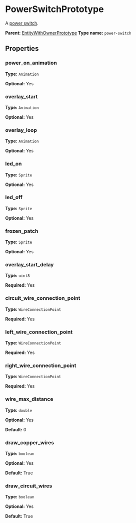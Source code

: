 # PowerSwitchPrototype

A [power switch](https://wiki.factorio.com/Power_switch).

**Parent:** [EntityWithOwnerPrototype](EntityWithOwnerPrototype.md)
**Type name:** `power-switch`

## Properties

### power_on_animation

**Type:** `Animation`

**Optional:** Yes

### overlay_start

**Type:** `Animation`

**Optional:** Yes

### overlay_loop

**Type:** `Animation`

**Optional:** Yes

### led_on

**Type:** `Sprite`

**Optional:** Yes

### led_off

**Type:** `Sprite`

**Optional:** Yes

### frozen_patch

**Type:** `Sprite`

**Optional:** Yes

### overlay_start_delay

**Type:** `uint8`

**Required:** Yes

### circuit_wire_connection_point

**Type:** `WireConnectionPoint`

**Required:** Yes

### left_wire_connection_point

**Type:** `WireConnectionPoint`

**Required:** Yes

### right_wire_connection_point

**Type:** `WireConnectionPoint`

**Required:** Yes

### wire_max_distance

**Type:** `double`

**Optional:** Yes

**Default:** 0

### draw_copper_wires

**Type:** `boolean`

**Optional:** Yes

**Default:** True

### draw_circuit_wires

**Type:** `boolean`

**Optional:** Yes

**Default:** True

